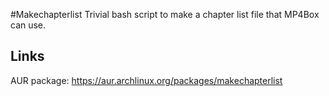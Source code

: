#Makechapterlist
Trivial bash script to make a chapter list file that MP4Box can use.

## Links
AUR package: https://aur.archlinux.org/packages/makechapterlist
